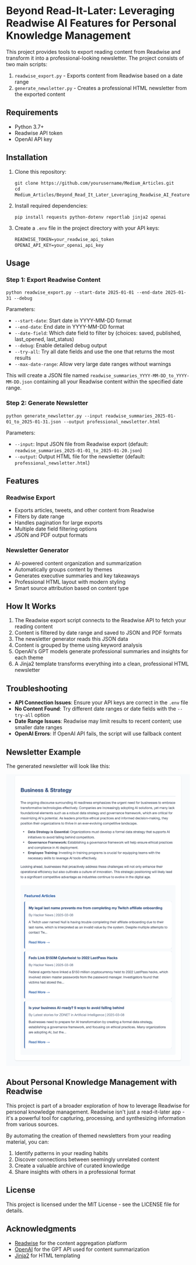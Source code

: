 # Beyond Read-It-Later: Leveraging Readwise AI Features for Personal Knowledge Management

This project provides tools to export reading content from Readwise and transform it into a professional-looking newsletter. The project consists of two main scripts:

1. `readwise_export.py` - Exports content from Readwise based on a date range
2. `generate_newsletter.py` - Creates a professional HTML newsletter from the exported content

## Requirements

- Python 3.7+
- Readwise API token
- OpenAI API key

## Installation

1. Clone this repository:
   ```
   git clone https://github.com/yourusername/Medium_Articles.git
   cd Medium_Articles/Beyond_Read_It_Later_Leveraging_Readwise_AI_Features_for_Personal_Knowledge_Management
   ```

2. Install required dependencies:
   ```
   pip install requests python-dotenv reportlab jinja2 openai
   ```

3. Create a `.env` file in the project directory with your API keys:
   ```
   READWISE_TOKEN=your_readwise_api_token
   OPENAI_API_KEY=your_openai_api_key
   ```

## Usage

### Step 1: Export Readwise Content

```
python readwise_export.py --start-date 2025-01-01 --end-date 2025-01-31 --debug
```

Parameters:
- `--start-date`: Start date in YYYY-MM-DD format
- `--end-date`: End date in YYYY-MM-DD format
- `--date-field`: Which date field to filter by (choices: saved, published, last_opened, last_status)
- `--debug`: Enable detailed debug output
- `--try-all`: Try all date fields and use the one that returns the most results
- `--max-date-range`: Allow very large date ranges without warnings

This will create a JSON file named `readwise_summaries_YYYY-MM-DD_to_YYYY-MM-DD.json` containing all your Readwise content within the specified date range.

### Step 2: Generate Newsletter

```
python generate_newsletter.py --input readwise_summaries_2025-01-01_to_2025-01-31.json --output professional_newsletter.html
```

Parameters:
- `--input`: Input JSON file from Readwise export (default: `readwise_summaries_2025-01-01_to_2025-01-20.json`)
- `--output`: Output HTML file for the newsletter (default: `professional_newsletter.html`)

## Features

### Readwise Export
- Exports articles, tweets, and other content from Readwise
- Filters by date range
- Handles pagination for large exports
- Multiple date field filtering options
- JSON and PDF output formats

### Newsletter Generator
- AI-powered content organization and summarization
- Automatically groups content by themes
- Generates executive summaries and key takeaways
- Professional HTML layout with modern styling
- Smart source attribution based on content type

## How It Works

1. The Readwise export script connects to the Readwise API to fetch your reading content
2. Content is filtered by date range and saved to JSON and PDF formats
3. The newsletter generator reads this JSON data
4. Content is grouped by theme using keyword analysis
5. OpenAI's GPT models generate professional summaries and insights for each theme
6. A Jinja2 template transforms everything into a clean, professional HTML newsletter

## Troubleshooting

- **API Connection Issues**: Ensure your API keys are correct in the `.env` file
- **No Content Found**: Try different date ranges or date fields with the `--try-all` option
- **Date Range Issues**: Readwise may limit results to recent content; use smaller date ranges
- **OpenAI Errors**: If OpenAI API fails, the script will use fallback content

## Newsletter Example

The generated newsletter will look like this:

![Newsletter Example](https://github.com/Laksh-star/Medium_Articles/raw/main/Beyond_Read_It_Later_Leveraging_Readwise_AI_Features_for_Personal_Knowledge_Management/newsletter_example.png)

## About Personal Knowledge Management with Readwise

This project is part of a broader exploration of how to leverage Readwise for personal knowledge management. Readwise isn't just a read-it-later app - it's a powerful tool for capturing, processing, and synthesizing information from various sources.

By automating the creation of themed newsletters from your reading material, you can:

1. Identify patterns in your reading habits
2. Discover connections between seemingly unrelated content
3. Create a valuable archive of curated knowledge
4. Share insights with others in a professional format

## License

This project is licensed under the MIT License - see the LICENSE file for details.

## Acknowledgments

- [Readwise](https://readwise.io/) for the content aggregation platform
- [OpenAI](https://openai.com/) for the GPT API used for content summarization
- [Jinja2](https://jinja.palletsprojects.com/) for HTML templating
